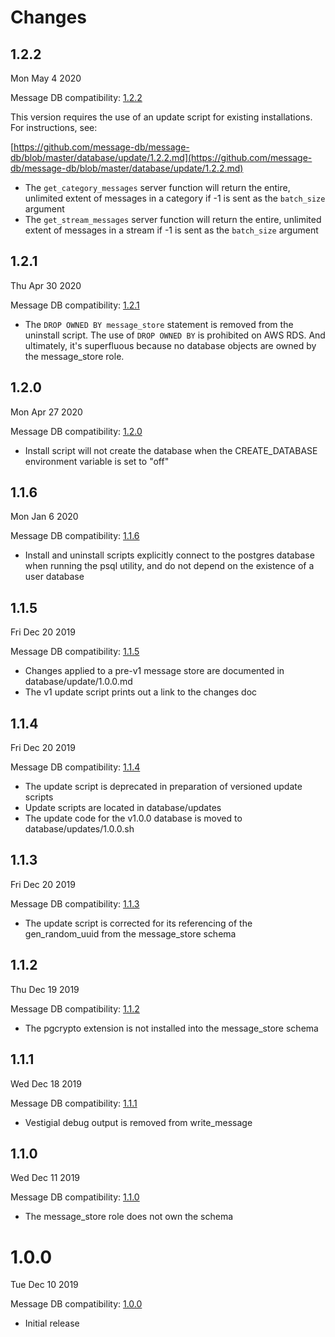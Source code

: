 # Changes

## 1.2.2

Mon May 4 2020

Message DB compatibility: [1.2.2](https://github.com/message-db/message-db/releases/tag/v1.2.2)

This version requires the use of an update script for existing installations. For instructions, see:

[https://github.com/message-db/message-db/blob/master/database/update/1.2.2.md](https://github.com/message-db/message-db/blob/master/database/update/1.2.2.md)

- The `get_category_messages` server function will return the entire, unlimited extent of messages in a category if -1 is sent as the `batch_size` argument
- The `get_stream_messages` server function will return the entire, unlimited extent of messages in a stream if -1 is sent as the `batch_size` argument

## 1.2.1

Thu Apr 30 2020

Message DB compatibility: [1.2.1](https://github.com/message-db/message-db/releases/tag/v1.2.1)

- The `DROP OWNED BY message_store` statement is removed from the uninstall script. The use of `DROP OWNED BY` is prohibited on AWS RDS. And ultimately, it's superfluous because no database objects are owned by the message_store role.

## 1.2.0

Mon Apr 27 2020

Message DB compatibility: [1.2.0](https://github.com/message-db/message-db/releases/tag/v1.2.0)

- Install script will not create the database when the CREATE_DATABASE environment variable is set to "off"

## 1.1.6

Mon Jan 6 2020

Message DB compatibility: [1.1.6](https://github.com/message-db/message-db/releases/tag/v1.1.6)

- Install and uninstall scripts explicitly connect to the postgres database when running the psql utility, and do not depend on the existence of a user database

## 1.1.5

Fri Dec 20 2019

Message DB compatibility: [1.1.5](https://github.com/message-db/message-db/releases/tag/v1.1.5)

- Changes applied to a pre-v1 message store are documented in database/update/1.0.0.md
- The v1 update script prints out a link to the changes doc

## 1.1.4

Fri Dec 20 2019

Message DB compatibility: [1.1.4](https://github.com/message-db/message-db/releases/tag/v1.1.4)

- The update script is deprecated in preparation of versioned update scripts
- Update scripts are located in database/updates
- The update code for the v1.0.0 database is moved to database/updates/1.0.0.sh

## 1.1.3

Fri Dec 20 2019

Message DB compatibility: [1.1.3](https://github.com/message-db/message-db/releases/tag/v1.1.3)

- The update script is corrected for its referencing of the gen_random_uuid from the message_store schema

## 1.1.2

Thu Dec 19 2019

Message DB compatibility: [1.1.2](https://github.com/message-db/message-db/releases/tag/v1.1.2)

- The pgcrypto extension is not installed into the message_store schema

## 1.1.1

Wed Dec 18 2019

Message DB compatibility: [1.1.1](https://github.com/message-db/message-db/releases/tag/v1.1.1)

- Vestigial debug output is removed from write_message

## 1.1.0

Wed Dec 11 2019

Message DB compatibility: [1.1.0](https://github.com/message-db/message-db/releases/tag/v1.1.0)

- The message_store role does not own the schema

# 1.0.0

Tue Dec 10 2019

Message DB compatibility: [1.0.0](https://github.com/message-db/message-db/releases/tag/v1.0.0)

- Initial release
